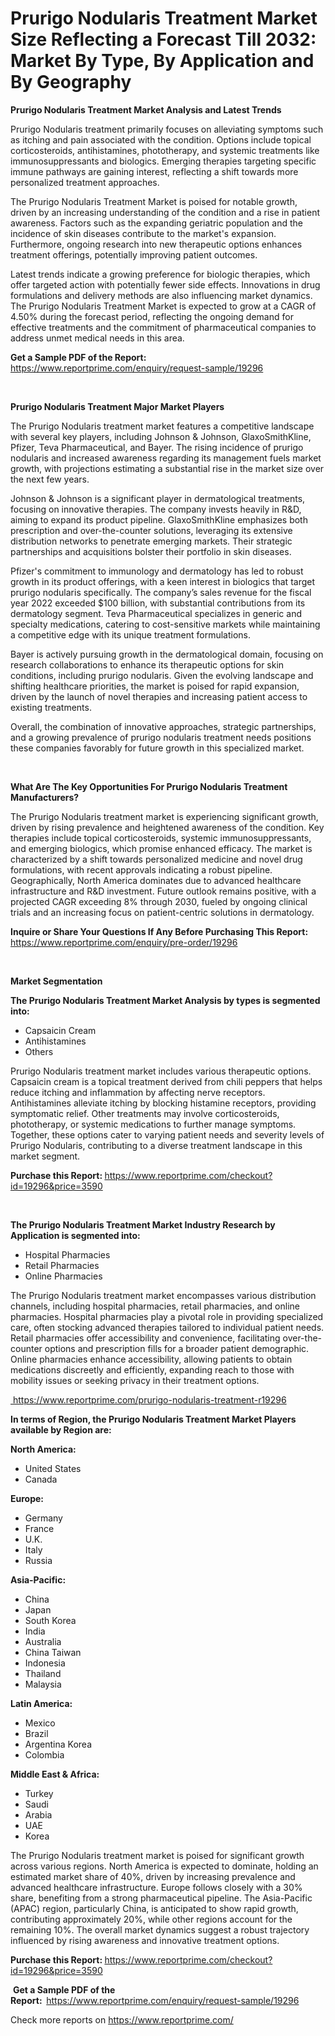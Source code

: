 <p><h1>Prurigo Nodularis Treatment Market Size Reflecting a Forecast Till 2032: Market By Type, By Application and By Geography</h1></p><p><strong>Prurigo Nodularis Treatment Market Analysis and Latest Trends</strong></p>
<p><p>Prurigo Nodularis treatment primarily focuses on alleviating symptoms such as itching and pain associated with the condition. Options include topical corticosteroids, antihistamines, phototherapy, and systemic treatments like immunosuppressants and biologics. Emerging therapies targeting specific immune pathways are gaining interest, reflecting a shift towards more personalized treatment approaches.</p><p>The Prurigo Nodularis Treatment Market is poised for notable growth, driven by an increasing understanding of the condition and a rise in patient awareness. Factors such as the expanding geriatric population and the incidence of skin diseases contribute to the market's expansion. Furthermore, ongoing research into new therapeutic options enhances treatment offerings, potentially improving patient outcomes.</p><p>Latest trends indicate a growing preference for biologic therapies, which offer targeted action with potentially fewer side effects. Innovations in drug formulations and delivery methods are also influencing market dynamics. The Prurigo Nodularis Treatment Market is expected to grow at a CAGR of 4.50% during the forecast period, reflecting the ongoing demand for effective treatments and the commitment of pharmaceutical companies to address unmet medical needs in this area.</p></p>
<p><strong>Get a Sample PDF of the Report:&nbsp;</strong> <a href="https://www.reportprime.com/enquiry/request-sample/19296?utm_campaign=2756&utm_medium=2&utm_source=Github&utm_content=ia&utm_term=19032025&utm_id=prurigo-nodularis-treatment">https://www.reportprime.com/enquiry/request-sample/19296</a></p>
<p>&nbsp;</p>
<p><strong>Prurigo Nodularis Treatment Major Market Players</strong></p>
<p><p>The Prurigo Nodularis treatment market features a competitive landscape with several key players, including Johnson & Johnson, GlaxoSmithKline, Pfizer, Teva Pharmaceutical, and Bayer. The rising incidence of prurigo nodularis and increased awareness regarding its management fuels market growth, with projections estimating a substantial rise in the market size over the next few years.</p><p>Johnson & Johnson is a significant player in dermatological treatments, focusing on innovative therapies. The company invests heavily in R&D, aiming to expand its product pipeline. GlaxoSmithKline emphasizes both prescription and over-the-counter solutions, leveraging its extensive distribution networks to penetrate emerging markets. Their strategic partnerships and acquisitions bolster their portfolio in skin diseases.</p><p>Pfizer's commitment to immunology and dermatology has led to robust growth in its product offerings, with a keen interest in biologics that target prurigo nodularis specifically. The company’s sales revenue for the fiscal year 2022 exceeded $100 billion, with substantial contributions from its dermatology segment. Teva Pharmaceutical specializes in generic and specialty medications, catering to cost-sensitive markets while maintaining a competitive edge with its unique treatment formulations.</p><p>Bayer is actively pursuing growth in the dermatological domain, focusing on research collaborations to enhance its therapeutic options for skin conditions, including prurigo nodularis. Given the evolving landscape and shifting healthcare priorities, the market is poised for rapid expansion, driven by the launch of novel therapies and increasing patient access to existing treatments.</p><p>Overall, the combination of innovative approaches, strategic partnerships, and a growing prevalence of prurigo nodularis treatment needs positions these companies favorably for future growth in this specialized market.</p></p>
<p>&nbsp;</p>
<p><strong>What Are The Key Opportunities For Prurigo Nodularis Treatment Manufacturers?</strong></p>
<p><p>The Prurigo Nodularis treatment market is experiencing significant growth, driven by rising prevalence and heightened awareness of the condition. Key therapies include topical corticosteroids, systemic immunosuppressants, and emerging biologics, which promise enhanced efficacy. The market is characterized by a shift towards personalized medicine and novel drug formulations, with recent approvals indicating a robust pipeline. Geographically, North America dominates due to advanced healthcare infrastructure and R&D investment. Future outlook remains positive, with a projected CAGR exceeding 8% through 2030, fueled by ongoing clinical trials and an increasing focus on patient-centric solutions in dermatology.</p></p>
<p><strong>Inquire or Share Your Questions If Any Before Purchasing This Report:</strong> <a href="https://www.reportprime.com/enquiry/pre-order/19296?utm_campaign=2756&utm_medium=2&utm_source=Github&utm_content=ia&utm_term=19032025&utm_id=prurigo-nodularis-treatment">https://www.reportprime.com/enquiry/pre-order/19296</a></p>
<p>&nbsp;</p>
<p><strong>Market Segmentation</strong></p>
<p><strong>The Prurigo Nodularis Treatment Market Analysis by types is segmented into:</strong></p>
<p><ul><li>Capsaicin Cream</li><li>Antihistamines</li><li>Others</li></ul></p>
<p><p>Prurigo Nodularis treatment market includes various therapeutic options. Capsaicin cream is a topical treatment derived from chili peppers that helps reduce itching and inflammation by affecting nerve receptors. Antihistamines alleviate itching by blocking histamine receptors, providing symptomatic relief. Other treatments may involve corticosteroids, phototherapy, or systemic medications to further manage symptoms. Together, these options cater to varying patient needs and severity levels of Prurigo Nodularis, contributing to a diverse treatment landscape in this market segment.</p></p>
<p><strong>Purchase this Report:&nbsp;</strong><a href="https://www.reportprime.com/checkout?id=19296&price=3590&utm_campaign=2756&utm_medium=2&utm_source=Github&utm_content=ia&utm_term=19032025&utm_id=prurigo-nodularis-treatment">https://www.reportprime.com/checkout?id=19296&price=3590</a></p>
<p>&nbsp;</p>
<p><strong>The Prurigo Nodularis Treatment Market Industry Research by Application is segmented into:</strong></p>
<p><ul><li>Hospital Pharmacies</li><li>Retail Pharmacies</li><li>Online Pharmacies</li></ul></p>
<p><p>The Prurigo Nodularis treatment market encompasses various distribution channels, including hospital pharmacies, retail pharmacies, and online pharmacies. Hospital pharmacies play a pivotal role in providing specialized care, often stocking advanced therapies tailored to individual patient needs. Retail pharmacies offer accessibility and convenience, facilitating over-the-counter options and prescription fills for a broader patient demographic. Online pharmacies enhance accessibility, allowing patients to obtain medications discreetly and efficiently, expanding reach to those with mobility issues or seeking privacy in their treatment options.</p></p>
<p><a href="https://www.reportprime.com/prurigo-nodularis-treatment-r19296?utm_campaign=2756&utm_medium=2&utm_source=Github&utm_content=ia&utm_term=19032025&utm_id=prurigo-nodularis-treatment">&nbsp;https://www.reportprime.com/prurigo-nodularis-treatment-r19296</a></p>
<p><strong>In terms of Region, the Prurigo Nodularis Treatment Market Players available by Region are:</strong></p>
<p>
    <p> <strong> North America: </strong>
        <ul>
            <li>United States</li>
            <li>Canada</li>
        </ul>
        </p> 
    <p> <strong> Europe: </strong>
        <ul>
            <li>Germany</li>
            <li>France</li>
            <li>U.K.</li>
            <li>Italy</li>
            <li>Russia</li>
        </ul>
        </p> 
    <p> <strong> Asia-Pacific: </strong>
        <ul>
            <li>China</li>
            <li>Japan</li>
            <li>South Korea</li>
            <li>India</li>
            <li>Australia</li>
            <li>China Taiwan</li>
            <li>Indonesia</li>
            <li>Thailand</li>
            <li>Malaysia</li>
        </ul>
        </p> 
    <p> <strong> Latin America: </strong>
        <ul>
            <li>Mexico</li>
            <li>Brazil</li>
            <li>Argentina Korea</li>
            <li>Colombia</li>
        </ul>
        </p> 
    <p> <strong> Middle East & Africa: </strong>
        <ul>
            <li>Turkey</li>
            <li>Saudi</li>
            <li>Arabia</li>
            <li>UAE</li>
            <li>Korea</li>
        </ul>
    </p>
    </p>
<p><p>The Prurigo Nodularis treatment market is poised for significant growth across various regions. North America is expected to dominate, holding an estimated market share of 40%, driven by increasing prevalence and advanced healthcare infrastructure. Europe follows closely with a 30% share, benefiting from a strong pharmaceutical pipeline. The Asia-Pacific (APAC) region, particularly China, is anticipated to show rapid growth, contributing approximately 20%, while other regions account for the remaining 10%. The overall market dynamics suggest a robust trajectory influenced by rising awareness and innovative treatment options.</p></p>
<p><strong>Purchase this Report: </strong><a href="https://www.reportprime.com/checkout?id=19296&price=3590&utm_campaign=2756&utm_medium=2&utm_source=Github&utm_content=ia&utm_term=19032025&utm_id=prurigo-nodularis-treatment">https://www.reportprime.com/checkout?id=19296&price=3590</a></p>
<p>&nbsp;<strong>Get a Sample PDF of the Report:&nbsp;&nbsp;</strong><a href="https://www.reportprime.com/enquiry/request-sample/19296?utm_campaign=2756&utm_medium=2&utm_source=Github&utm_content=ia&utm_term=19032025&utm_id=prurigo-nodularis-treatment">https://www.reportprime.com/enquiry/request-sample/19296</a></p>
<p><strong></strong></p>
<p>Check more reports on <a href="https://www.reportprime.com/?utm_campaign=2756&utm_medium=2&utm_source=Github&utm_content=ia&utm_term=19032025&utm_id=prurigo-nodularis-treatment">https://www.reportprime.com/</a></p>